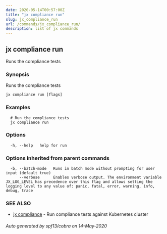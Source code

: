 ```yaml
---
date: 2020-05-14T00:57:00Z
title: "jx compliance run"
slug: jx_compliance_run
url: /commands/jx_compliance_run/
description: list of jx commands
---
```

## jx compliance run

Runs the compliance tests

### Synopsis

Runs the compliance tests

```
jx compliance run [flags]
```

### Examples

```
  # Run the compliance tests
  jx compliance run
```

### Options

```
  -h, --help   help for run
```

### Options inherited from parent commands

```
  -b, --batch-mode   Runs in batch mode without prompting for user input (default true)
      --verbose      Enables verbose output. The environment variable JX_LOG_LEVEL has precedence over this flag and allows setting the logging level to any value of: panic, fatal, error, warning, info, debug, trace
```

### SEE ALSO

* [jx compliance](/commands/jx_compliance/)	 - Run compliance tests against Kubernetes cluster

###### Auto generated by spf13/cobra on 14-May-2020
